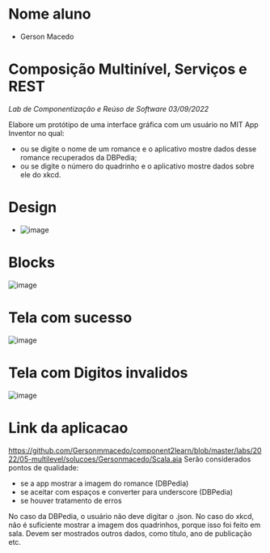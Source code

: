 # Nome aluno
* Gerson Macedo

# Composição Multinível, Serviços e REST
*Lab de Componentização e Reúso de Software 03/09/2022*

Elabore um protótipo de uma interface gráfica com um usuário no MIT App Inventor no qual:
* ou se digite o nome de um romance e o aplicativo mostre dados desse romance recuperados da DBPedia;
* ou se digite o número do quadrinho e o aplicativo mostre dados sobre ele do xkcd.
# Design
* ![image](https://user-images.githubusercontent.com/96983768/189163750-fa1de1a0-fdb4-440f-91c6-0fd5a6fa00a8.png)

# Blocks
![image](https://user-images.githubusercontent.com/96983768/189164720-ac7682c7-2e6b-4f73-8ebf-47be46fdde6f.png)


# Tela com sucesso
![image](https://user-images.githubusercontent.com/96983768/189166979-6178f52a-5ee9-4afa-9393-e006985e568f.png)

# Tela com Digitos invalidos
![image](https://user-images.githubusercontent.com/96983768/189167136-9337d0e2-341c-411e-acab-6aafeca51591.png)


# Link da aplicacao
https://github.com/Gersonmmacedo/component2learn/blob/master/labs/2022/05-multilevel/solucoes/Gersonmacedo/Scala.aia
Serão considerados pontos de qualidade:
* se a app mostrar a imagem do romance (DBPedia)
* se aceitar com espaços e converter para underscore (DBPedia)
* se houver tratamento de erros

No caso da DBPedia, o usuário não deve digitar o .json. No caso do xkcd, não é suficiente mostrar a imagem dos quadrinhos, porque isso foi feito em sala. Devem ser mostrados outros dados, como título, ano de publicação etc.
